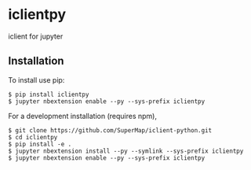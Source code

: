 iclientpy
===============================

iclient for jupyter

Installation
------------

To install use pip:

    $ pip install iclientpy
    $ jupyter nbextension enable --py --sys-prefix iclientpy


For a development installation (requires npm),

    $ git clone https://github.com/SuperMap/iclient-python.git
    $ cd iclientpy
    $ pip install -e .
    $ jupyter nbextension install --py --symlink --sys-prefix iclientpy
    $ jupyter nbextension enable --py --sys-prefix iclientpy
